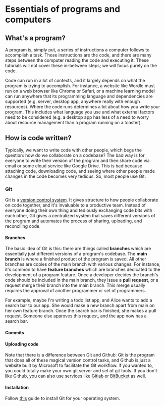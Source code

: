 # Essentials of programs and computers

## What's a program?

A program is, simply put, a series of instructions a computer follows to accomplish a task. Those instructions are the code, and there are many steps between the computer reading the code and executing it. These tutorials will not cover these in-between steps; we will focus purely on the code.

Code can run in a lot of contexts, and it largely depends on what the program is trying to accomplish. For instance, a website like Wordle must run on a web browser like Chrome or Safari, or a machine learning model can run anywhere that its programming language and dependencies are supported (e.g. server, desktop app, anywhere really with enough resources). Where the code runs determines a lot about how you write your program. This includes what language you use and what external factors need to be considered (e.g. a desktop app has less of a need to worry about resource management than a program running on a toaster).

## How is code written?

Typically, we want to write code with other people, which begs the question: how do we collaborate on a codebase? The bad way is for everyone to write their version of the program and then share code via email or some cloud service like Google Drive. This is bad because attaching code, downloading code, and seeing where other people made changes in the code becomes very tedious. So, most people use Git.

### Git

Git is a [version control system](https://en.wikipedia.org/wiki/Version_control). It gives structure to how people collaborate on code together, and it's invaluable to a productive team. Instead of everyone doing their own thing and tediously exchanging code bits with each other, Git gives a centralized system that saves different versions of the program and automates the process of sharing, uploading, and reconciling code.

#### Branches

The basic idea of Git is this: there are things called **branches** which are essentially just different versions of a program's codebase. The **main branch** is where a finished product of the program is saved. All other branches are copies of the main branch with various changes. For instance, it's common to have **feature branches** which are branches dedicated to the development of a program feature. Once a developer decides the branch's code should be included in the main branch, they issue a **pull request**, or a request merge their branch into the main branch. This merge usually requires the approval of another programmer or set of programmers.

For example, maybe I'm writing a todo list app, and Alice wants to add a search bar to our app. She would make a new branch apart from main on her own feature branch. Once the search bar is finished, she makes a pull request. Someone else approves this request, and the app now has a search bar.

#### Commits

#### Uploading code

Note that there is a difference between Git and Github: Git is the program that does all of these magical version control tasks, and Github is just a website built by Microsoft to facilitate the Git workflow. If you wanted to, you could totally make your own git server and set of git tools. If you don't like Github, you can also use services like [Gitlab](https://about.gitlab.com/) or [BitBucket](https://bitbucket.org/product) as well.

#### Installation

Follow [this](https://git-scm.com/book/en/v2/Getting-Started-Installing-Git) guide to install Git for your operating system.